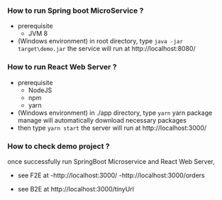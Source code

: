 ### How to run Spring boot MicroService ?

- prerequisite
	- JVM 8
- (Windows environment) in root directory, type
	`java -jar target\demo.jar` 
	the service will run at http://localhost:8080/

### How to run React Web Server ?
- prerequisite
	- NodeJS
	- npm
	- yarn
- (Windows environment) in ./app directory, type
	`yarn` 
	yarn package manage will automatically download necessary packages 
- then type
	`yarn start` 
	the server will run at http://localhost:3000/

### How to check demo project ?
once successfully run SpringBoot Microservice and React Web Server,
- see F2E at 
	-http://localhost:3000/
	-http://localhost:3000/orders

- see B2E at
http://localhost:3000/tinyUrl
